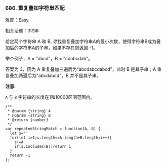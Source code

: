 ### 686. 重复叠加字符串匹配

难度：Easy

相关话题：`字符串`

给定两个字符串 A 和 B, 寻找重复叠加字符串A的最小次数，使得字符串B成为叠加后的字符串A的子串，如果不存在则返回 -1。



举个例子，A = "abcd"，B = "cdabcdab"。



答案为 3，因为 A 重复叠加三遍后为&ldquo;abcdabcdabcd&rdquo;，此时 B 是其子串；A 重复叠加两遍后为"abcdabcd"，B 并不是其子串。



**注意:** 



 `A` 与 `B` 字符串的长度在1和10000区间范围内。


```
/**
 * @param {string} A
 * @param {string} B
 * @return {number}
 */
var repeatedStringMatch = function(A, B) {
  let s=''
  for(let i=1;s.length<=A.length+B.length;i++){
    s+=A
    if(s.includes(B))return i
  }
  return -1
};
```


